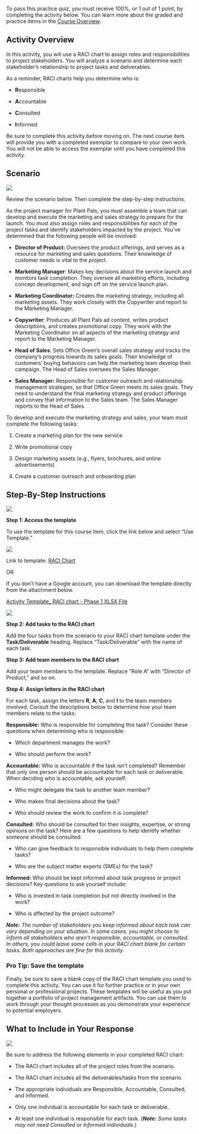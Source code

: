To pass this practice quiz, you must receive 100%, or 1 out of 1 point, by completing the activity below. You can learn more about the graded and practice items in the [Course Overview](https://www.coursera.org/learn/project-initiation-google/supplement/CQ4he/course-2-overview).

## Activity Overview

In this activity, you will use a RACI chart to assign roles and responsibilities to project stakeholders. You will analyze a scenario and determine each stakeholder’s relationship to project tasks and deliverables.

As a reminder, RACI charts help you determine who is:

- **R**esponsible
    
- **A**ccountable
    
- **C**onsulted
    
- **I**nformed
    

Be sure to complete this activity before moving on. The next course item will provide you with a completed exemplar to compare to your own work. You will not be able to access the exemplar until you have completed this activity.

## Scenario

![](https://d3c33hcgiwev3.cloudfront.net/imageAssetProxy.v1/tE-suB7IQ-KPrLgeyHPiHg_9c7ddb31af994ab7bc38a40ca887de6e_line-y.png?expiry=1715126400000&hmac=q4SxoHicebSpQdfNDHvMRFNrvvZazr8uIIQtxK2uCL8)

Review the scenario below. Then complete the step-by-step instructions.

As the project manager for Plant Pals, you must assemble a team that can develop and execute the marketing and sales strategy to prepare for the launch. You must also assign roles and responsibilities for each of the project tasks and identify stakeholders impacted by the project. You’ve determined that the following people will be involved:

- **Director of Product:** Oversees the product offerings, and serves as a resource for marketing and sales questions. Their knowledge of customer needs is vital to the project. 
    
- **Marketing Manager**: Makes key decisions about the service launch and monitors task completion. They oversee all marketing efforts, including concept development, and sign off on the service launch plan. 
    
- **Marketing Coordinator:** Creates the marketing strategy, including all marketing assets. They work closely with the Copywriter and report to the Marketing Manager. 
    
- **Copywriter**: Produces all Plant Pals ad content, writes product descriptions, and creates promotional copy. They work with the Marketing Coordinator on all aspects of the marketing strategy and report to the Marketing Manager.
    
- **Head of Sales**: Sets Office Green’s overall sales strategy and tracks the company’s progress towards its sales goals. Their knowledge of customers’ buying behaviors can help the marketing team develop their campaign. The Head of Sales oversees the Sales Manager.
    
- **Sales Manager:** Responsible for customer outreach and relationship management strategies, so that Office Green meets its sales goals. They need to understand the final marketing strategy and product offerings and convey that information to the Sales team. The Sales Manager reports to the Head of Sales.
    

To develop and execute the marketing strategy and sales, your team must complete the following tasks:

1. Create a marketing plan for the new service
    
2. Write promotional copy 
    
3. Design marketing assets (e.g., flyers, brochures, and online advertisements)
    
4. Create a customer outreach and onboarding plan
    

## Step-By-Step Instructions

![](https://d3c33hcgiwev3.cloudfront.net/imageAssetProxy.v1/zDeePbhqSAm3nj24akgJHg_6631560c9e374aa19c783df0565da603_shortline-y.png?expiry=1715126400000&hmac=Maqp9kmPTRsSBQWxp4JKlgxb3gtaO6M3ZjvDblCX9qQ)

**Step 1: Access the template**

To use the template for this course item, click the link below and select “Use Template.”

![](https://d3c33hcgiwev3.cloudfront.net/imageAssetProxy.v1/5tMk6a2uQvWTJOmtrrL1vA_bb1334a071f749898c0cdc801d81ac2b_graphic-line-right.png?expiry=1715126400000&hmac=01QX6_0-7J0sWh1V6DDaangV5Nr45QT3oNps0qz9YEk)

Link to template: [RACI Chart](https://docs.google.com/spreadsheets/d/1QOb3miFWQvYWH7IrxW4F7GY0YCH2E6rHTZnVDM1IeYE/template/preview)

OR

If you don’t have a Google account, you can download the template directly from the attachment below.

[Activity Template_ RACI chart - Phase 1 XLSX File](https://d3c33hcgiwev3.cloudfront.net/AcFJex8kRIGBSXsfJPSB2g_9b4b8ffdfc0149aa97fe11d49f2545f1_Activity-Template_-RACI-chart---Phase-1.xlsx?Expires=1715126400&Signature=JUpgjFhW2EluCYvJO7BztQd2Vv9R8-2e6CNODe6oimeAFa4lptvd606bZxjXSp6hG1T27PV3RTfqvNDV8OABsrsbOTsSPjqvXaxOwMfGLYMxIkeN2ZtJ4Cepi3WAjmlBQ1LEg4swYSFGhaXa2Puy8ngqaI06-JHo8QmqjRponAw_&Key-Pair-Id=APKAJLTNE6QMUY6HBC5A)

![](https://d3c33hcgiwev3.cloudfront.net/imageAssetProxy.v1/_zn_NktQQbm5_zZLUIG51A_71e5b55f30514de89c5ab676e711aa6d_graphic-line-left.png?expiry=1715126400000&hmac=AT1aT0QFhbPypWM3AbnySQJPvm9lFj-QeRyhnN162zs)

**Step 2: Add tasks to the RACI chart**

Add the four tasks from the scenario to your RACI chart template under the **Task/Deliverable** heading. Replace “Task/Deliverable” with the name of each task.

**Step 3: Add team members to the RACI chart**

Add your team members to the template. Replace “Role A” with “Director of Product,” and so on.

**Step 4:** **Assign letters in the RACI chart**

For each task, assign the letters **R**, **A**, **C**, and **I** to the team members involved. Consult the descriptions below to determine how your team members relate to the tasks:

**Responsible:** Who is responsible for completing this task? Consider these questions when determining who is responsible:

- Which department manages the work?
    
- Who should perform the work?
    

**Accountable:** Who is accountable if the task isn’t completed? Remember that only one person should be accountable for each task or deliverable. When deciding who is accountable, ask yourself: 

- Who might delegate the task to another team member?
    
- Who makes final decisions about the task?
    
- Who should review the work to confirm it is complete?
    

**Consulted:** Who should be consulted for their insights, expertise, or strong opinions on the task? Here are a few questions to help identify whether someone should be consulted:

- Who can give feedback to responsible individuals to help them complete tasks? 
    
- Who are the subject matter experts (SMEs) for the task?
    

**Informed:** Who should be kept informed about task progress or project decisions? Key questions to ask yourself include: 

- Who is invested in task completion but not directly involved in the work? 
    
- Who is affected by the project outcome?
    

_**Note:**_ _The number of stakeholders you keep informed about each task can vary depending on your situation. In some cases, you might choose to inform all stakeholders who aren't responsible, accountable, or consulted. In others, you could leave some cells in your RACI chart blank for certain tasks. Both approaches are fine for this activity._

### Pro Tip: Save the template

Finally, be sure to save a blank copy of the RACI chart template you used to complete this activity. You can use it for further practice or in your own personal or professional projects. These templates will be useful as you put together a portfolio of project management artifacts. You can use them to work through your thought processes as you demonstrate your experience to potential employers.

## What to Include in Your Response

![](https://d3c33hcgiwev3.cloudfront.net/imageAssetProxy.v1/zDeePbhqSAm3nj24akgJHg_6631560c9e374aa19c783df0565da603_shortline-y.png?expiry=1715126400000&hmac=Maqp9kmPTRsSBQWxp4JKlgxb3gtaO6M3ZjvDblCX9qQ)

Be sure to address the following elements in your completed RACI chart:

- The RACI chart includes all of the project roles from the scenario.
    
- The RACI chart includes all the deliverables/tasks from the scenario. 
    
- The appropriate individuals are Responsible, Accountable, Consulted, and Informed.
    
- Only one individual is accountable for each task or deliverable.
    
- At least one individual is responsible for each task. (_**Note:**_ _Some tasks may not need Consulted or Informed individuals._)